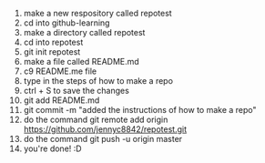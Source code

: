 1) make a new respository called repotest
2) cd into github-learning
3) make a directory called repotest
4) cd into repotest
5) git init repotest
6) make a file called README.md
7) c9 README.me file
8) type in the steps of how to make a repo
9) ctrl + S to save the changes
10) git add README.md
11) git commit -m "added the instructions of how to make a repo"
12) do the command git remote add origin https://github.com/jennyc8842/repotest.git
13) do the command git push -u origin master
14) you're done! :D